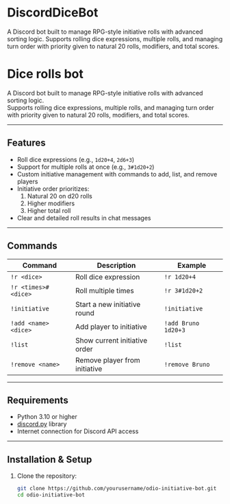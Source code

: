 # DiscordDiceBot
A Discord bot built to manage RPG-style initiative rolls with advanced sorting logic. Supports rolling dice expressions, multiple rolls, and managing turn order with priority given to natural 20 rolls, modifiers, and total scores.

# Dice rolls bot

A Discord bot built to manage RPG-style initiative rolls with advanced sorting logic.  
Supports rolling dice expressions, multiple rolls, and managing turn order with priority given to natural 20 rolls, modifiers, and total scores.

---

## Features

- Roll dice expressions (e.g., `1d20+4`, `2d6+3`)  
- Support for multiple rolls at once (e.g., `3#1d20+2`)  
- Custom initiative management with commands to add, list, and remove players  
- Initiative order prioritizes:  
  1. Natural 20 on d20 rolls  
  2. Higher modifiers  
  3. Higher total roll  
- Clear and detailed roll results in chat messages

---

## Commands

| Command                  | Description                          | Example                |
|--------------------------|------------------------------------|------------------------|
| `!r <dice>`              | Roll dice expression                | `!r 1d20+4`            |
| `!r <times>#<dice>`      | Roll multiple times                 | `!r 3#1d20+2`          |
| `!initiative`            | Start a new initiative round       | `!initiative`          |
| `!add <name> <dice>`     | Add player to initiative            | `!add Bruno 1d20+3`    |
| `!list`                  | Show current initiative order      | `!list`                |
| `!remove <name>`         | Remove player from initiative       | `!remove Bruno`        |

---

## Requirements

- Python 3.10 or higher  
- [discord.py](https://discordpy.readthedocs.io/en/stable/) library  
- Internet connection for Discord API access

---

## Installation & Setup

1. Clone the repository:
   ```bash
   git clone https://github.com/yourusername/odio-initiative-bot.git
   cd odio-initiative-bot
